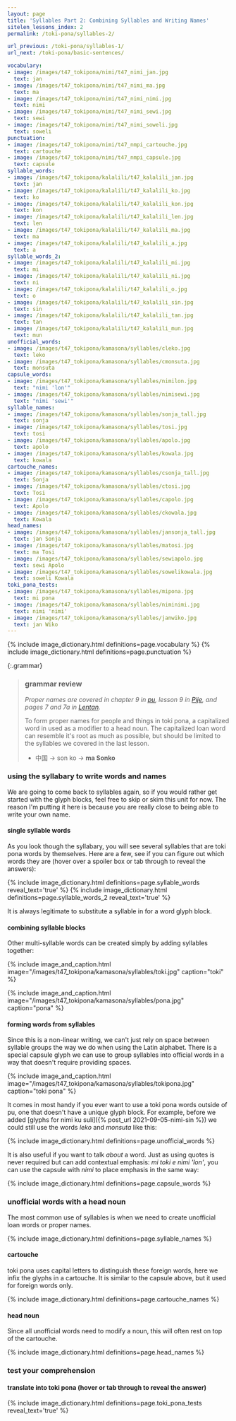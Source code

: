 ```yaml
---
layout: page
title: 'Syllables Part 2: Combining Syllables and Writing Names'
sitelen_lessons_index: 2
permalink: /toki-pona/syllables-2/

url_previous: /toki-pona/syllables-1/
url_next: /toki-pona/basic-sentences/

vocabulary:
- image: /images/t47_tokipona/nimi/t47_nimi_jan.jpg
  text: jan
- image: /images/t47_tokipona/nimi/t47_nimi_ma.jpg
  text: ma
- image: /images/t47_tokipona/nimi/t47_nimi_nimi.jpg
  text: nimi
- image: /images/t47_tokipona/nimi/t47_nimi_sewi.jpg
  text: sewi
- image: /images/t47_tokipona/nimi/t47_nimi_soweli.jpg
  text: soweli
punctuation:
- image: /images/t47_tokipona/nimi/t47_nmpi_cartouche.jpg
  text: cartouche
- image: /images/t47_tokipona/nimi/t47_nmpi_capsule.jpg
  text: capsule
syllable_words:
- image: /images/t47_tokipona/kalalili/t47_kalalili_jan.jpg
  text: jan
- image: /images/t47_tokipona/kalalili/t47_kalalili_ko.jpg
  text: ko
- image: /images/t47_tokipona/kalalili/t47_kalalili_kon.jpg
  text: kon
- image: /images/t47_tokipona/kalalili/t47_kalalili_len.jpg
  text: len
- image: /images/t47_tokipona/kalalili/t47_kalalili_ma.jpg
  text: ma
- image: /images/t47_tokipona/kalalili/t47_kalalili_a.jpg
  text: a
syllable_words_2:
- image: /images/t47_tokipona/kalalili/t47_kalalili_mi.jpg
  text: mi
- image: /images/t47_tokipona/kalalili/t47_kalalili_ni.jpg
  text: ni
- image: /images/t47_tokipona/kalalili/t47_kalalili_o.jpg
  text: o
- image: /images/t47_tokipona/kalalili/t47_kalalili_sin.jpg
  text: sin
- image: /images/t47_tokipona/kalalili/t47_kalalili_tan.jpg
  text: tan
- image: /images/t47_tokipona/kalalili/t47_kalalili_mun.jpg
  text: mun
unofficial_words:
- image: /images/t47_tokipona/kamasona/syllables/cleko.jpg
  text: leko
- image: /images/t47_tokipona/kamasona/syllables/cmonsuta.jpg
  text: monsuta
capsule_words:
- image: /images/t47_tokipona/kamasona/syllables/nimilon.jpg
  text: "nimi 'lon'"
- image: /images/t47_tokipona/kamasona/syllables/nimisewi.jpg
  text: "nimi 'sewi'"
syllable_names:
- image: /images/t47_tokipona/kamasona/syllables/sonja_tall.jpg
  text: sonja
- image: /images/t47_tokipona/kamasona/syllables/tosi.jpg
  text: tosi
- image: /images/t47_tokipona/kamasona/syllables/apolo.jpg
  text: apolo
- image: /images/t47_tokipona/kamasona/syllables/kowala.jpg
  text: kowala
cartouche_names:
- image: /images/t47_tokipona/kamasona/syllables/csonja_tall.jpg
  text: Sonja
- image: /images/t47_tokipona/kamasona/syllables/ctosi.jpg
  text: Tosi
- image: /images/t47_tokipona/kamasona/syllables/capolo.jpg
  text: Apolo
- image: /images/t47_tokipona/kamasona/syllables/ckowala.jpg
  text: Kowala
head_names:
- image: /images/t47_tokipona/kamasona/syllables/jansonja_tall.jpg
  text: jan Sonja
- image: /images/t47_tokipona/kamasona/syllables/matosi.jpg
  text: ma Tosi
- image: /images/t47_tokipona/kamasona/syllables/sewiapolo.jpg
  text: sewi Apolo
- image: /images/t47_tokipona/kamasona/syllables/sowelikowala.jpg
  text: soweli Kowala
toki_pona_tests:
- image: /images/t47_tokipona/kamasona/syllables/mipona.jpg
  text: mi pona
- image: /images/t47_tokipona/kamasona/syllables/niminimi.jpg
  text: nimi 'nimi'
- image: /images/t47_tokipona/kamasona/syllables/janwiko.jpg
  text: jan Wiko
---
```


{% include image_dictionary.html definitions=page.vocabulary %}
{% include image_dictionary.html definitions=page.punctuation %}

{:.grammar}
> ### grammar review
>
>_Proper names are covered in chapter 9 in [pu](https://www.amazon.com/dp/B012M1RLXS), lesson 9 in [Pije](https://en.wikibooks.org/wiki/Updated_jan_Pije%27s_lessons), and pages 7 and 7a in [Lentan](https://devurandom.xyz/tokipona/)._
>
> To form proper names for people and things in toki pona, a capitalized word in used as a modifier to a head noun.  The capitalized loan word can resemble it's root as much as possible, but should be limited to the syllables we covered in the last lesson.
>
>* 中国 -> son ko -> __ma Sonko__
>

### using the syllabary to write words and names

We are going to come back to syllables again, so if you would rather get started with the glyph blocks, feel free to skip or skim this unit for now.  The reason I'm putting it here is because you are really close to being able to write your own name.

#### single syllable words

As you look though the syllabary, you will see several syllables that are toki pona words by themselves. Here are a few, see if you can figure out which words they are (hover over a spoiler box or tab through to reveal the answers):

{% include image_dictionary.html definitions=page.syllable_words reveal_text='true' %}
{% include image_dictionary.html definitions=page.syllable_words_2 reveal_text='true' %}

It is always legitimate to substitute a syllable in for a word glyph block.

#### combining syllable blocks

Other multi-syllable words can be created simply by adding syllables together:

{% include image_and_caption.html image="/images/t47_tokipona/kamasona/syllables/toki.jpg" caption="toki" %}

{% include image_and_caption.html image="/images/t47_tokipona/kamasona/syllables/pona.jpg" caption="pona" %}

#### forming words from syllables

Since this is a non-linear writing, we can't just rely on space between syllable groups the way we do when using the Latin alphabet. There is a special capsule glyph we can use to group syllables into official words in a way that doesn't require providing spaces.

{% include image_and_caption.html image="/images/t47_tokipona/kamasona/syllables/tokipona.jpg" caption="toki pona" %}

It comes in most handy if you ever want to use a toki pona words outside of pu, one that doesn't have a unique glyph block. For example, before we added [glyphs for nimi ku suli]({% post_url 2021-09-05-nimi-sin %}) we could still use the words _leko_ and _monsuta_ like this:

{% include image_dictionary.html definitions=page.unofficial_words %}

It is also useful if you want to talk _about_ a word. Just as using quotes is never required but can add contextual emphasis: _mi toki e nimi 'lon'_, you can use the capsule with _nimi_ to place emphasis in the same way:

{% include image_dictionary.html definitions=page.capsule_words %}

### unofficial words with a head noun

The most common use of syllables is when we need to create unofficial loan words or proper names.

{% include image_dictionary.html definitions=page.syllable_names %}

#### cartouche

toki pona uses capital letters to distinguish these foreign words, here we infix the glyphs in a cartouche. It is similar to the capsule above, but it used for foreign words only.

{% include image_dictionary.html definitions=page.cartouche_names %}

#### head noun

Since all unofficial words need to modify a noun, this will often rest on top of the cartouche.

{% include image_dictionary.html definitions=page.head_names %}

### test your comprehension

#### translate into toki pona (hover or tab through to reveal the answer)

{% include image_dictionary.html definitions=page.toki_pona_tests reveal_text='true' %}
